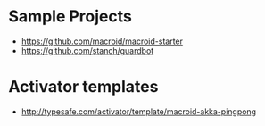 # Sample Projects

* https://github.com/macroid/macroid-starter
* https://github.com/stanch/guardbot

# Activator templates

* http://typesafe.com/activator/template/macroid-akka-pingpong